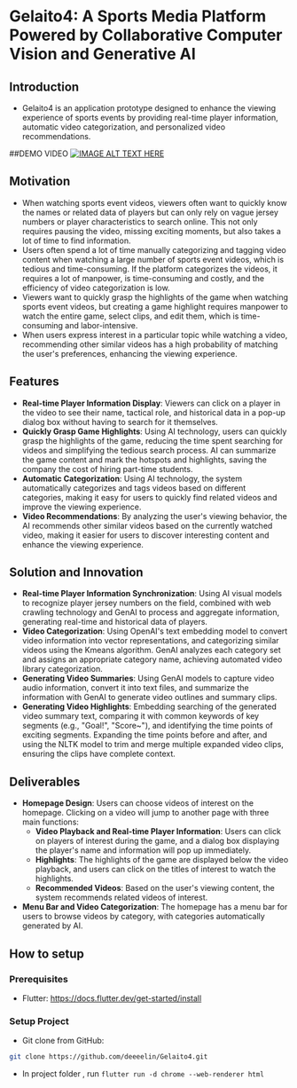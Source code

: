# Gelaito4: A Sports Media Platform Powered by Collaborative Computer Vision and Generative AI

## Introduction
* Gelaito4 is an application prototype designed to enhance the viewing experience of sports events by providing real-time player information, automatic video categorization, and personalized video recommendations.
  
##DEMO VIDEO
[![IMAGE ALT TEXT HERE](https://img.youtube.com/vi/EiodaJCLovs/0.jpg)](https://www.youtube.com/watch?v=EiodaJCLovs)

## Motivation
* When watching sports event videos, viewers often want to quickly know the names or related data of players but can only rely on vague jersey numbers or player characteristics to search online. This not only requires pausing the video, missing exciting moments, but also takes a lot of time to find information.
* Users often spend a lot of time manually categorizing and tagging video content when watching a large number of sports event videos, which is tedious and time-consuming. If the platform categorizes the videos, it requires a lot of manpower, is time-consuming and costly, and the efficiency of video categorization is low.
* Viewers want to quickly grasp the highlights of the game when watching sports event videos, but creating a game highlight requires manpower to watch the entire game, select clips, and edit them, which is time-consuming and labor-intensive.
* When users express interest in a particular topic while watching a video, recommending other similar videos has a high probability of matching the user's preferences, enhancing the viewing experience.

## Features
- **Real-time Player Information Display**: Viewers can click on a player in the video to see their name, tactical role, and historical data in a pop-up dialog box without having to search for it themselves.
- **Quickly Grasp Game Highlights**: Using AI technology, users can quickly grasp the highlights of the game, reducing the time spent searching for videos and simplifying the tedious search process. AI can summarize the game content and mark the hotspots and highlights, saving the company the cost of hiring part-time students.
- **Automatic Categorization**: Using AI technology, the system automatically categorizes and tags videos based on different categories, making it easy for users to quickly find related videos and improve the viewing experience.
- **Video Recommendations**: By analyzing the user's viewing behavior, the AI recommends other similar videos based on the currently watched video, making it easier for users to discover interesting content and enhance the viewing experience.

## Solution and Innovation
- **Real-time Player Information Synchronization**: Using AI visual models to recognize player jersey numbers on the field, combined with web crawling technology and GenAI to process and aggregate information, generating real-time and historical data of players.
- **Video Categorization**: Using OpenAI's text embedding model to convert video information into vector representations, and categorizing similar videos using the Kmeans algorithm. GenAI analyzes each category set and assigns an appropriate category name, achieving automated video library categorization.
- **Generating Video Summaries**: Using GenAI models to capture video audio information, convert it into text files, and summarize the information with GenAI to generate video outlines and summary clips.
- **Generating Video Highlights**: Embedding searching of the generated video summary text, comparing it with common keywords of key segments (e.g., "Goal!", "Score~"), and identifying the time points of exciting segments. Expanding the time points before and after, and using the NLTK model to trim and merge multiple expanded video clips, ensuring the clips have complete context.

## Deliverables
- **Homepage Design**: Users can choose videos of interest on the homepage. Clicking on a video will jump to another page with three main functions:
  - **Video Playback and Real-time Player Information**: Users can click on players of interest during the game, and a dialog box displaying the player's name and information will pop up immediately.
  - **Highlights**: The highlights of the game are displayed below the video playback, and users can click on the titles of interest to watch the highlights.
  - **Recommended Videos**: Based on the user's viewing content, the system recommends related videos of interest.
- **Menu Bar and Video Categorization**: The homepage has a menu bar for users to browse videos by category, with categories automatically generated by AI.
## How to setup
### Prerequisites
* Flutter: https://docs.flutter.dev/get-started/install

### Setup Project
* Git clone from GitHub: 
```bash 
git clone https://github.com/deeeelin/Gelaito4.git
```
* In project folder , run `flutter run -d chrome --web-renderer html`
